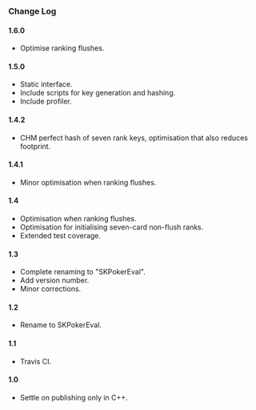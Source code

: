 ### Change Log

#### 1.6.0

* Optimise ranking flushes.

#### 1.5.0

* Static interface.
* Include scripts for key generation and hashing.
* Include profiler.

#### 1.4.2

* CHM perfect hash of seven rank keys, optimisation that also reduces footprint.

#### 1.4.1

* Minor optimisation when ranking flushes.

#### 1.4

* Optimisation when ranking flushes.
* Optimisation for initialising seven-card non-flush ranks.
* Extended test coverage.

#### 1.3

* Complete renaming to "SKPokerEval".
* Add version number.
* Minor corrections.

#### 1.2

* Rename to SKPokerEval.

#### 1.1

* Travis CI.

#### 1.0

* Settle on publishing only in C++.
